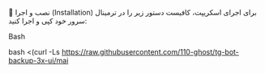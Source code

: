 🚀 نصب و اجرا (Installation)
برای اجرای اسکریپت، کافیست دستور زیر را در ترمینال سرور خود کپی و اجرا کنید:

Bash

bash <(curl -Ls https://raw.githubusercontent.com/110-ghost/tg-bot-backup-3x-ui/mai
